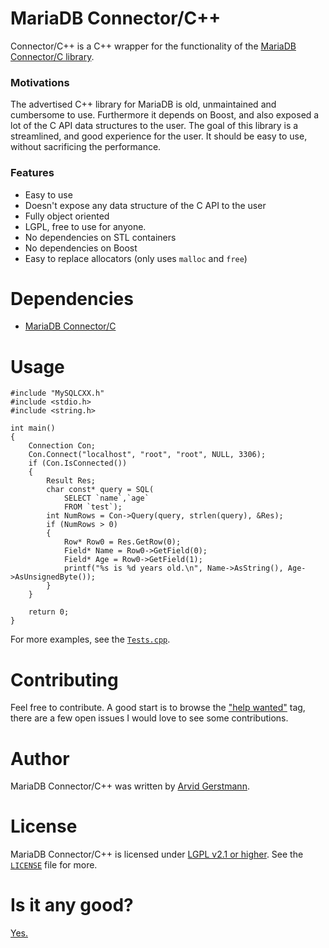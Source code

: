 # MariaDB Connector/C++

Connector/C++ is a C++ wrapper for the functionality of the [MariaDB Connector/C library](https://github.com/MariaDB/mariadb-connector-c).

### Motivations
The advertised C++ library for MariaDB is old, unmaintained and cumbersome to use. Furthermore it depends on Boost, and also exposed a lot of the C API data structures to the user.
The goal of this library is a streamlined, and good experience for the user. It should be easy to use, without sacrificing the performance.


### Features
- Easy to use
- Doesn't expose any data structure of the C API to the user
- Fully object oriented
- LGPL, free to use for anyone.
- No dependencies on STL containers
- No dependencies on Boost
- Easy to replace allocators (only uses `malloc` and `free`)

# Dependencies
- [MariaDB Connector/C](https://github.com/MariaDB/mariadb-connector-c)

# Usage
```
#include "MySQLCXX.h"
#include <stdio.h>
#include <string.h>

int main()
{
    Connection Con;
	Con.Connect("localhost", "root", "root", NULL, 3306);
	if (Con.IsConnected())
	{
	    Result Res;
	    char const* query = SQL(
		    SELECT `name`,`age`
		    FROM `test`);
        int NumRows = Con->Query(query, strlen(query), &Res);
        if (NumRows > 0)
        {
            Row* Row0 = Res.GetRow(0);
	        Field* Name = Row0->GetField(0);
	        Field* Age = Row0->GetField(1);
	        printf("%s is %d years old.\n", Name->AsString(), Age->AsUnsignedByte());
	    }
    }
    
    return 0;
}
```
For more examples, see the [`Tests.cpp`](https://github.com/Leandros/MariaDB-Connector-Cxx/blob/master/tests/Tests.cpp).

# Contributing
Feel free to contribute. A good start is to browse the ["help wanted"](https://github.com/Leandros/MariaDB-Connector-Cxx/labels/help%20wanted) tag, there are a few open issues I would love to see some contributions.

# Author
MariaDB Connector/C++ was written by [Arvid Gerstmann](https://github.com/Leandros).

# License
MariaDB Connector/C++ is licensed under [LGPL v2.1 or higher](https://github.com/Leandros/MariaDB-Connector-Cxx/blob/master/LICENSE). See the [`LICENSE`](https://github.com/Leandros/MariaDB-Connector-Cxx/blob/master/LICENSE) file for more.

# Is it any good?
[Yes.](https://news.ycombinator.com/item?id=3067434)
